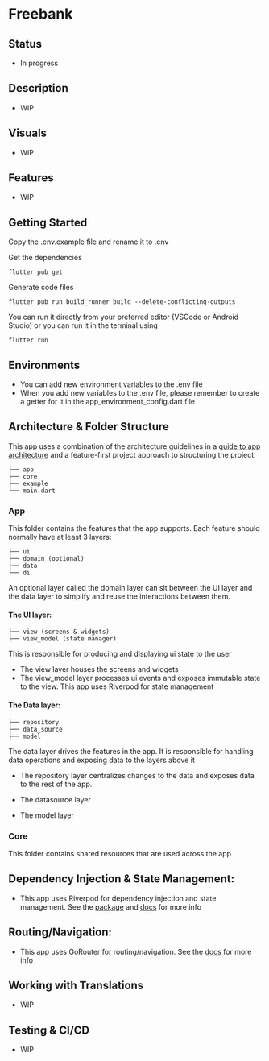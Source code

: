 
# Freebank

## Status
- In progress

## Description
- WIP

## Visuals
- WIP

## Features
- WIP

## Getting Started
Copy the .env.example file and rename it to .env

Get the dependencies

```
flutter pub get
```
Generate code files

```
flutter pub run build_runner build --delete-conflicting-outputs
```

You can run it directly from your preferred editor (VSCode or Android Studio) or you can run it in the terminal using
```
flutter run
```
## Environments
- You can add new environment variables to the .env file
- When you add new variables to the .env file, please remember to create a getter for it in the app_environment_config.dart file

## Architecture & Folder Structure
This app uses a combination of the architecture guidelines in a [guide to app architecture](https://developer.android.com/topic/architecture) and a feature-first project approach to structuring the project.

```
├── app
├── core
├── example
└── main.dart
```

### App
This folder contains the features that the app supports. Each feature should normally have at least 3 layers:

```
├── ui
├── domain (optional)
├── data
└── di
```

An optional layer called the domain layer can sit between the UI layer and the data layer to simplify and reuse the interactions between them.

#### The UI layer:
```
├── view (screens & widgets)
├── view_model (state manager)
```

This is responsible for producing and displaying ui state to the user
- The view layer houses the screens and widgets
- The view_model layer processes ui events and exposes immutable state to the view. This app uses Riverpod for state management

#### The Data layer:

```
├── repository
├── data_source
├── model
```
The data layer drives the features in the app. It is responsible for handling data operations and exposing data to the layers above it
- The repository layer centralizes changes to the data and exposes data to the rest of the app.

- The datasource layer
- The model layer

### Core
This folder contains shared resources that are used across the app

## Dependency Injection & State Management:
- This app uses Riverpod for dependency injection and state management. See the [package](https://pub.dev/packages/flutter_riverpod) and [docs](https://docs-v2.riverpod.dev/) for more info

## Routing/Navigation:
- This app uses GoRouter for routing/navigation. See the [docs](https://pub.dev/packages/go_router) for more info

## Working with Translations
- WIP

## Testing & CI/CD
- WIP

